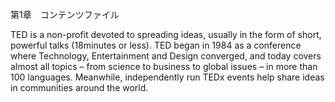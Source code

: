 第1章　コンテンツファイル

TED is a non-profit devoted to spreading ideas, usually in the form of short, powerful talks (18minutes or less). TED began in 1984 as a conference where Technology, Entertainment and Design converged, and today covers almost all topics – from science to business to global issues – in more than 100 languages. Meanwhile, independently run TEDx events help share ideas in communities around the world.
